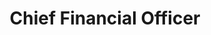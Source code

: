 ---
layout: staff
name: Wayne Tomita
title: "Chief Financial Officer"
bio_html: "Lorem ipsum dolor sit amet, consectetur adipisicing elit. Vero sed ducimus quae fugit magni voluptatibus nesciunt ipsum, vel cupiditate repudiandae cum necessitatibus mollitia commodi eum eos deleniti eius delectus aliquam"
email: example@mail.com
linkedin: https://www.linkedin.com/
profile_image: /uploads/wayne-tomita.jpg
---